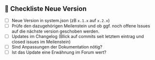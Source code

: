 ## 🧾 Checkliste Neue Version
- [ ] Neue Version in system.json (zB `x.1.x` auf `x.2.x`)
- [ ] Prüfe den dazugehörigen Meilenstein und ob ggf. noch offene Issues auf die nächste version geschoben werden.
- [ ] Updates im Changelog (Blick auf commits seit letztem eintrag und closed issues im Meilenstein)
- [ ] Sind Anpassungen der Dokumentation nötig?
- [ ] Ist das Update eine Erwähnung im Forum wert?